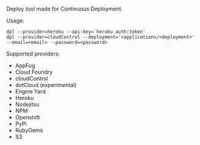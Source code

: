 Deploy tool made for Continuous Deployment.

Usage:

    dpl --provider=heroku --api-key=`heroku auth:token`
    dpl --provider=cloudControl --deployment='<application>/<deployment>' --email=<email> --password=<password>

Supported providers:

* AppFog
* Cloud Foundry
* cloudControl
* dotCloud (experimental)
* Engine Yard
* Heroku
* Nodejitsu
* NPM
* Openshift
* PyPi
* RubyGems
* S3
